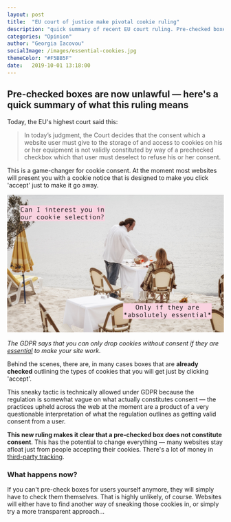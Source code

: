 ```yaml
---
layout: post
title:  "EU court of justice make pivotal cookie ruling"
description: "quick summary of recent EU court ruling. Pre-checked boxes for cookie consent are now unlawful"
categories: "Opinion"
author: "Georgia Iacovou"
socialImage: /images/essential-cookies.jpg
themeColor: "#F5BB5F"
date:   2019-10-01 13:18:00
---
```


## Pre-checked boxes are now unlawful — here's a quick summary of what this ruling means

Today, the EU's highest court said this:

> In today’s judgment, the Court decides that the consent which a website user must give to the storage of and access to cookies on his or her equipment is not validly constituted by way of a prechecked checkbox which that user must deselect to refuse his or her consent.

This is a game-changer for cookie consent. At the moment most websites will present you with a cookie notice that is designed to make you click 'accept' just to make it go away. 

![](/images/essential-cookies.jpg)

*The GDPR says that you can only drop cookies without consent if they are [essential](https://blog.metomic.io/main/2019/08/14/essential-cookies.html) to make your site work.*

Behind the scenes, there are, in many cases boxes that are **already checked** outlining the types of cookies that you will get just by clicking 'accept'.

This sneaky tactic is technically allowed under GDPR because the regulation is somewhat vague on what actually constitutes consent — the practices upheld across the web at the moment are a product of a very questionable interpretation of what the regulation outlines as getting valid consent from a user.

**This new ruling makes it clear that a pre-checked box does not constitute consent**. This has the potential to change everything — many websites stay afloat just from people accepting their cookies. There's a lot of money in [third-party tracking](https://blog.metomic.io/main/2019/09/13/what-is-behavioural-ads.html).

### What happens now?

If you can't pre-check boxes for users yourself anymore, they will simply have to check them themselves. That is highly unlikely, of course. Websites will either have to find another way of sneaking those cookies in, or simply try a more transparent approach...